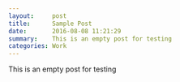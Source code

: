 ```yaml
---
layout:     post
title:      Sample Post
date:       2016-08-08 11:21:29
summary:    This is an empty post for testing
categories: Work
---
```


This is an empty post for testing